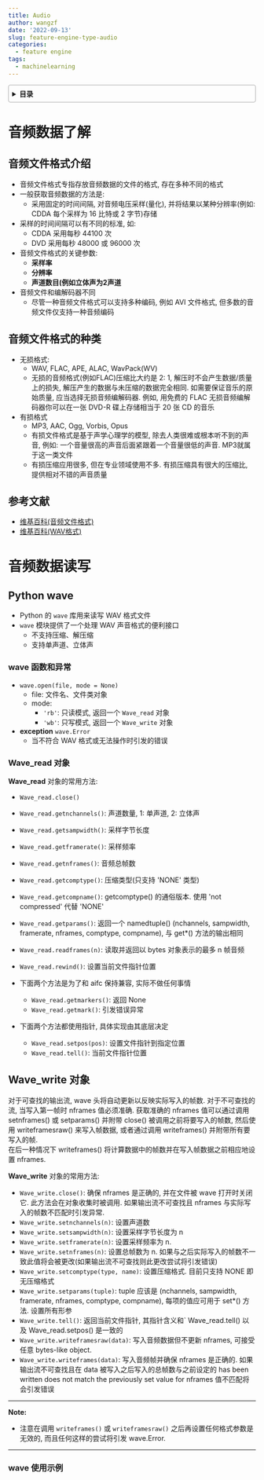 ```yaml
---
title: Audio
author: wangzf
date: '2022-09-13'
slug: feature-engine-type-audio
categories:
  - feature engine
tags:
  - machinelearning
---
```


<style>
details {
    border: 1px solid #aaa;
    border-radius: 4px;
    padding: .5em .5em 0;
}
summary {
    font-weight: bold;
    margin: -.5em -.5em 0;
    padding: .5em;
}
details[open] {
    padding: .5em;
}
details[open] summary {
    border-bottom: 1px solid #aaa;
    margin-bottom: .5em;
}
img {
    pointer-events: none;
}
</style>

<details><summary>目录</summary><p>

- [音频数据了解](#音频数据了解)
  - [音频文件格式介绍](#音频文件格式介绍)
  - [音频文件格式的种类](#音频文件格式的种类)
  - [参考文献](#参考文献)
- [音频数据读写](#音频数据读写)
  - [Python wave](#python-wave)
    - [wave 函数和异常](#wave-函数和异常)
    - [Wave_read 对象](#wave_read-对象)
  - [Wave_write 对象](#wave_write-对象)
    - [wave 使用示例](#wave-使用示例)
</p></details><p></p>

# 音频数据了解

## 音频文件格式介绍

- 音频文件格式专指存放音频数据的文件的格式, 存在多种不同的格式
- 一般获取音频数据的方法是:
    - 采用固定的时间间隔, 对音频电压采样(量化), 并将结果以某种分辨率(例如: CDDA 每个采样为 16 比特或 2 字节)存储
- 采样的时间间隔可以有不同的标准, 如: 
    - CDDA 采用每秒 44100 次
    - DVD 采用每秒 48000 或 96000 次
- 音频文件格式的关键参数:
    - **采样率**
    - **分辨率**
    - **声道数目(例如立体声为2声道**
- 音频文件和编解码器不同
    - 尽管一种音频文件格式可以支持多种编码, 例如 AVI 文件格式, 但多数的音频文件仅支持一种音频编码

## 音频文件格式的种类

- 无损格式:
    - WAV, FLAC, APE, ALAC, WavPack(WV)
    - 无损的音频格式(例如FLAC)压缩比大约是 2: 1, 解压时不会产生数据/质量上的损失, 
      解压产生的数据与未压缩的数据完全相同. 如需要保证音乐的原始质量, 应当选择无损音频编解码器. 
      例如, 用免费的 FLAC 无损音频编解码器你可以在一张 DVD-R 碟上存储相当于 20 张 CD 的音乐
- 有损格式
    - MP3, AAC, Ogg, Vorbis, Opus
    - 有损文件格式是基于声学心理学的模型, 除去人类很难或根本听不到的声音, 
      例如: 一个音量很高的声音后面紧跟着一个音量很低的声音. MP3就属于这一类文件
    - 有损压缩应用很多, 但在专业领域使用不多. 有损压缩具有很大的压缩比, 提供相对不错的声音质量

## 参考文献

- [维基百科(音频文件格式)](https://zh.wikipedia.org/wiki/%E9%9F%B3%E9%A2%91%E6%96%87%E4%BB%B6%E6%A0%BC%E5%BC%8F)
- [维基百科(WAV格式)](https://zh.wikipedia.org/wiki/WAV)

# 音频数据读写

## Python wave

- Python 的 `wave` 库用来读写 WAV 格式文件
- `wave` 模块提供了一个处理 WAV 声音格式的便利接口        
    - 不支持压缩、解压缩
    - 支持单声道、立体声

### wave 函数和异常

- `wave.open(file, mode = None)`
    - file: 文件名、文件类对象
    - mode: 
        - `'rb'`: 只读模式, 返回一个 `Wave_read` 对象
        - `'wb'`: 只写模式, 返回一个 `Wave_write` 对象
- **exception** `wave.Error`
    - 当不符合 WAV 格式或无法操作时引发的错误

### Wave_read 对象

**Wave_read** 对象的常用方法: 

- `Wave_read.close()`
- `Wave_read.getnchannels()`: 声道数量, 1: 单声道, 2: 立体声
- `Wave_read.getsampwidth()`: 采样字节长度
- `Wave_read.getframerate()`: 采样频率
- `Wave_read.getnframes()`: 音频总帧数
- `Wave_read.getcomptype()`: 压缩类型(只支持 'NONE' 类型)
- `Wave_read.getcompname()`: getcomptype() 的通俗版本. 使用 'not compressed' 代替 'NONE'
- `Wave_read.getparams()`: 返回一个 namedtuple() (nchannels, sampwidth, framerate, nframes, comptype, compname), 与 get*() 方法的输出相同
- `Wave_read.readframes(n)`: 读取并返回以 bytes 对象表示的最多 n 帧音频
- `Wave_read.rewind()`: 设置当前文件指针位置

- 下面两个方法是为了和 aifc 保持兼容, 实际不做任何事情
    - `Wave_read.getmarkers()`: 返回 None
    - `Wave_read.getmark()`: 引发错误异常
- 下面两个方法都使用指针, 具体实现由其底层决定
    - `Wave_read.setpos(pos)`: 设置文件指针到指定位置
    - `Wave_read.tell()`: 当前文件指针位置

## Wave_write 对象

对于可查找的输出流, wave 头将自动更新以反映实际写入的帧数. 对于不可查找的流, 当写入第一帧时 nframes 值必须准确. 
获取准确的 nframes 值可以通过调用 setnframes() 或 setparams() 并附带 close() 被调用之前将要写入的帧数, 
然后使用 writeframesraw() 来写入帧数据, 或者通过调用 writeframes() 并附带所有要写入的帧.  
在后一种情况下 writeframes() 将计算数据中的帧数并在写入帧数据之前相应地设置 nframes. 

**Wave_write** 对象的常用方法: 

- `Wave_write.close()`: 确保 nframes 是正确的, 并在文件被 wave 打开时关闭它. 
  此方法会在对象收集时被调用.  如果输出流不可查找且 nframes 与实际写入的帧数不匹配时引发异常. 
- `Wave_write.setnchannels(n)`: 设置声道数
- `Wave_write.setsampwidth(n)`: 设置采样字节长度为 n
- `Wave_write.setframerate(n)`: 设置采样频率为 n. 
- `Wave_write.setnframes(n)`: 设置总帧数为 n. 
  如果与之后实际写入的帧数不一致此值将会被更改(如果输出流不可查找则此更改尝试将引发错误)
- `Wave_write.setcomptype(type, name)`: 设置压缩格式. 目前只支持 NONE 即无压缩格式
- `Wave_write.setparams(tuple)`: tuple 应该是 (nchannels, sampwidth, framerate, nframes, comptype, compname), 
  每项的值应可用于 set*() 方法. 设置所有形参
- `Wave_write.tell()`: 返回当前文件指针, 其指针含义和` Wave_read.tell() 以及 Wave_read.setpos() 是一致的
- `Wave_write.writeframesraw(data)`: 写入音频数据但不更新 nframes, 可接受任意 bytes-like object. 
- `Wave_write.writeframes(data)`: 写入音频帧并确保 nframes 是正确的. 
  如果输出流不可查找且在 data 被写入之后写入的总帧数与之前设定的 
  has been written does not match the previously set value for nframes 值不匹配将会引发错误

***
**Note:**

* 注意在调用 `writeframes()` 或 `writeframesraw()` 之后再设置任何格式参数是无效的, 
  而且任何这样的尝试将引发 wave.Error. 
***

### wave 使用示例

